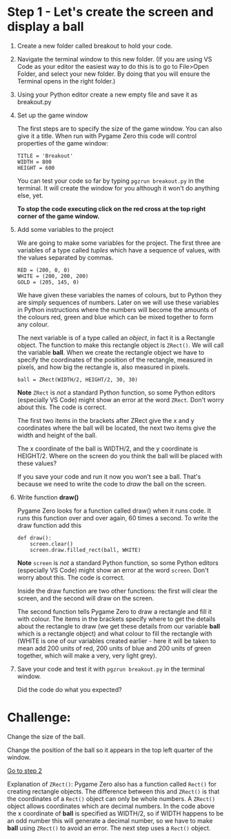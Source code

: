 # Step 1 - Let's create the screen and display a ball

1. Create a new folder called breakout to hold your code.

2. Navigate the terminal window to this new folder.
   (If you are using VS Code as your editor the easiest way to do this is to go to File>Open Folder, and select your new folder. By doing that you will ensure the Terminal opens in the right folder.)

3. Using your Python editor create a new empty file and save it as breakout.py

4. Set up the game window

   The first steps are to specify the size of the game window. You can also give it a title. When run with Pygame Zero this code will control properties of the game window:

   ```
   TITLE = 'Breakout'
   WIDTH = 800
   HEIGHT = 600
   ```
   You can test your code so far by typing ```pgzrun breakout.py``` in the terminal. It will create the window for you although it won't do anything else, yet.

   **To stop the code executing click on the red cross at the top right corner of the game window.**

5. Add some variables to the project

   We are going to make some variables for the project. The first three are variables of a type called *tuples* which have a sequence of values, with the values separated by commas.

   ```
   RED = (200, 0, 0)
   WHITE = (200, 200, 200)
   GOLD = (205, 145, 0)
   ```
   We have given these variables the names of colours, but to Python they are simply sequences of numbers. Later on we will use these variables in Python instructions where the numbers will become the amounts of the colours red, green and blue which can be mixed together to form any colour.

   The next variable is of a type called an *object*, in fact it is a Rectangle object. The function to make this rectangle object is ```ZRect()```. We will call the variable **ball**. When we create the rectangle object we have to specify the coordinates of the position of the rectangle, measured in pixels, and how big the rectangle is, also measured in pixels.
   ```
   ball = ZRect(WIDTH/2, HEIGHT/2, 30, 30)
   ```
   **Note** ```ZRect``` is *not* a standard Python function, so some Python editors (especially VS Code) might show an error at the word ```ZRect```. Don't worry about this. The code is correct.

   The first two items in the brackets after ZRect give the x and y coordinates where the ball will be located, the next two items give the width and height of the ball.

   The x coordinate of the ball is WIDTH/2, and the y coordinate is HEIGHT/2. Where on the screen do you think the ball will be placed with these values?

   If you save your code and run it now you won't see a ball. That's because we need to write the code to *draw* the ball on the screen.

6. Write function **draw()**

   Pygame Zero looks for a function called draw() when it runs code. It runs this function over and over again, 60 times a second.    To write the draw function add this
   ```  
   def draw():
       screen.clear()
       screen.draw.filled_rect(ball, WHITE)
   ```
   **Note** ```screen``` is *not* a standard Python function, so some Python editors (especially VS Code) might show an error at the word ```screen```. Don't worry about this. The code is correct.

   Inside the draw function are two other functions: the first will clear the screen, and the second will draw on the screen.

   The second function tells Pygame Zero to draw a rectangle and fill it with colour. The items in the brackets specify where to get the details about the rectangle to draw (we get these details from our variable **ball** which is a rectangle object) and what colour to fill the rectangle with (WHITE is one of our variables created earlier - here it will be taken to mean add 200 units of red, 200 units of blue and 200 units of green together, which will make a very, very light grey). 

7. Save your code and test it with ```pgzrun breakout.py``` in the terminal window.

   Did the code do what you expected?

Challenge:
==========

Change the size of the ball.

Change the position of the ball so it appears in the top left quarter of the window.

[Go to step 2](../step02-bat_and_movement)

Explanation of ```ZRect()```: Pygame Zero also has a function called ```Rect()``` for creating rectangle objects. The difference between this and ```ZRect()``` is that the coordinates of a ```Rect()``` object can only be whole numbers. A ```ZRect()``` object allows coordinates which are decimal numbers. In the code above the x coordinate of **ball** is specified as WIDTH/2, so if WIDTH happens to be an odd number this will generate a decimal number, so we have to make **ball** using ```ZRect()``` to avoid an error. The next step uses a ```Rect()``` object.
